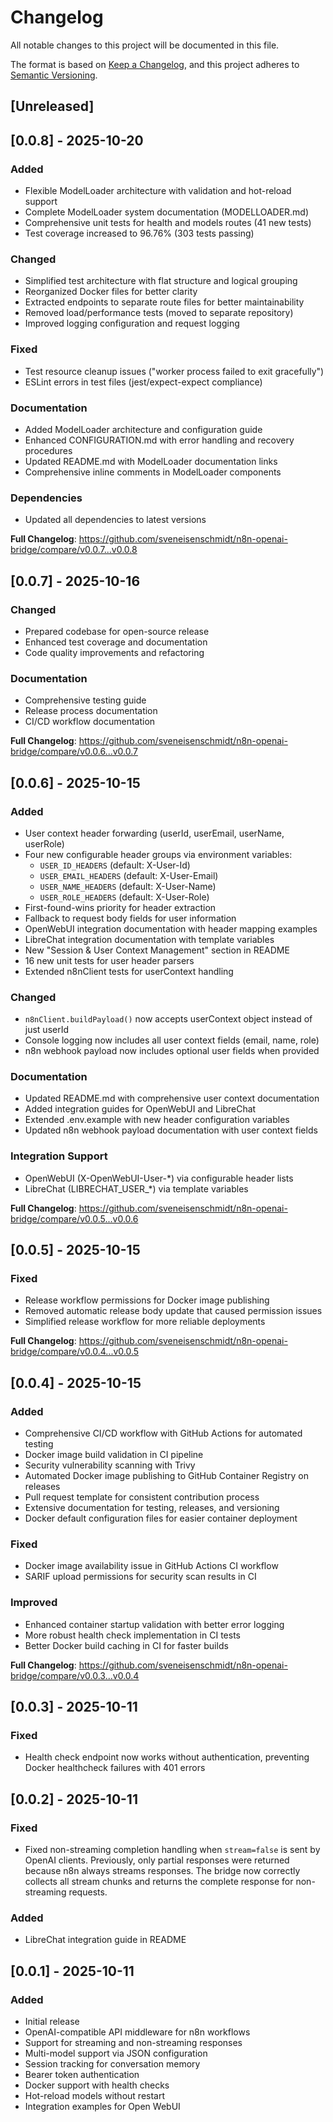 # Changelog

All notable changes to this project will be documented in this file.

The format is based on [Keep a Changelog](https://keepachangelog.com/en/1.0.0/),
and this project adheres to [Semantic Versioning](https://semver.org/spec/v2.0.0.html).

## [Unreleased]

## [0.0.8] - 2025-10-20

### Added
- Flexible ModelLoader architecture with validation and hot-reload support
- Complete ModelLoader system documentation (MODELLOADER.md)
- Comprehensive unit tests for health and models routes (41 new tests)
- Test coverage increased to 96.76% (303 tests passing)

### Changed
- Simplified test architecture with flat structure and logical grouping
- Reorganized Docker files for better clarity
- Extracted endpoints to separate route files for better maintainability
- Removed load/performance tests (moved to separate repository)
- Improved logging configuration and request logging

### Fixed
- Test resource cleanup issues ("worker process failed to exit gracefully")
- ESLint errors in test files (jest/expect-expect compliance)

### Documentation
- Added ModelLoader architecture and configuration guide
- Enhanced CONFIGURATION.md with error handling and recovery procedures
- Updated README.md with ModelLoader documentation links
- Comprehensive inline comments in ModelLoader components

### Dependencies
- Updated all dependencies to latest versions

**Full Changelog**: https://github.com/sveneisenschmidt/n8n-openai-bridge/compare/v0.0.7...v0.0.8

## [0.0.7] - 2025-10-16

### Changed
- Prepared codebase for open-source release
- Enhanced test coverage and documentation
- Code quality improvements and refactoring

### Documentation
- Comprehensive testing guide
- Release process documentation
- CI/CD workflow documentation

**Full Changelog**: https://github.com/sveneisenschmidt/n8n-openai-bridge/compare/v0.0.6...v0.0.7

## [0.0.6] - 2025-10-15

### Added
- User context header forwarding (userId, userEmail, userName, userRole)
- Four new configurable header groups via environment variables:
  - `USER_ID_HEADERS` (default: X-User-Id)
  - `USER_EMAIL_HEADERS` (default: X-User-Email)
  - `USER_NAME_HEADERS` (default: X-User-Name)
  - `USER_ROLE_HEADERS` (default: X-User-Role)
- First-found-wins priority for header extraction
- Fallback to request body fields for user information
- OpenWebUI integration documentation with header mapping examples
- LibreChat integration documentation with template variables
- New "Session & User Context Management" section in README
- 16 new unit tests for user header parsers
- Extended n8nClient tests for userContext handling

### Changed
- `n8nClient.buildPayload()` now accepts userContext object instead of just userId
- Console logging now includes all user context fields (email, name, role)
- n8n webhook payload now includes optional user fields when provided

### Documentation
- Updated README.md with comprehensive user context documentation
- Added integration guides for OpenWebUI and LibreChat
- Extended .env.example with new header configuration variables
- Updated n8n webhook payload documentation with user context fields

### Integration Support
- OpenWebUI (X-OpenWebUI-User-*) via configurable header lists
- LibreChat (LIBRECHAT_USER_*) via template variables

**Full Changelog**: https://github.com/sveneisenschmidt/n8n-openai-bridge/compare/v0.0.5...v0.0.6

## [0.0.5] - 2025-10-15

### Fixed
- Release workflow permissions for Docker image publishing
- Removed automatic release body update that caused permission issues
- Simplified release workflow for more reliable deployments

**Full Changelog**: https://github.com/sveneisenschmidt/n8n-openai-bridge/compare/v0.0.4...v0.0.5

## [0.0.4] - 2025-10-15

### Added
- Comprehensive CI/CD workflow with GitHub Actions for automated testing
- Docker image build validation in CI pipeline
- Security vulnerability scanning with Trivy
- Automated Docker image publishing to GitHub Container Registry on releases
- Pull request template for consistent contribution process
- Extensive documentation for testing, releases, and versioning
- Docker default configuration files for easier container deployment

### Fixed
- Docker image availability issue in GitHub Actions CI workflow
- SARIF upload permissions for security scan results in CI

### Improved
- Enhanced container startup validation with better error logging
- More robust health check implementation in CI tests
- Better Docker build caching in CI for faster builds

**Full Changelog**: https://github.com/sveneisenschmidt/n8n-openai-bridge/compare/v0.0.3...v0.0.4

## [0.0.3] - 2025-10-11

### Fixed
- Health check endpoint now works without authentication, preventing Docker healthcheck failures with 401 errors

## [0.0.2] - 2025-10-11

### Fixed
- Fixed non-streaming completion handling when `stream=false` is sent by OpenAI clients. Previously, only partial responses were returned because n8n always streams responses. The bridge now correctly collects all stream chunks and returns the complete response for non-streaming requests.

### Added
- LibreChat integration guide in README

## [0.0.1] - 2025-10-11

### Added
- Initial release
- OpenAI-compatible API middleware for n8n workflows
- Support for streaming and non-streaming responses
- Multi-model support via JSON configuration
- Session tracking for conversation memory
- Bearer token authentication
- Docker support with health checks
- Hot-reload models without restart
- Integration examples for Open WebUI
